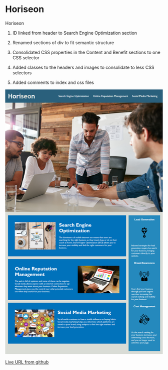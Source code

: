 # Horiseon
Horiseon

1. ID linked from header to Search Engine Optimization section

2. Renamed sections of div to fit semantic structure

3. Consolidated CSS properties in the Content and Benefit sections to one CSS selector

4. Added classes to the headers and images to consolidate to less CSS selectors

5. Added comments to index and css files

<img src="./assets/images/Horiseon-Screenshot.png" alt="Screen shot of Horiseon Demo"/>

<a href="https://morettilouie.github.io/Horiseon/">Live URL from github</a>